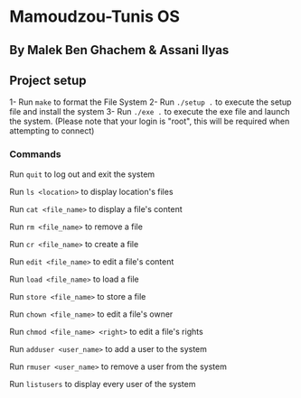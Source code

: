 # Mamoudzou-Tunis OS 

## By Malek Ben Ghachem & Assani Ilyas 

## Project setup

1- Run `make` to format the File System
2- Run `./setup .` to execute the setup file and install the system
3- Run `./exe .` to execute the exe file and launch the system.
(Please note that your login is "root", this will be required when attempting to connect)


### Commands

Run `quit` to log out and exit the system

Run `ls <location>` to display location's files

Run `cat <file_name>` to display a file's content

Run `rm <file_name>` to remove a file

Run `cr <file_name>` to create a file

Run `edit <file_name>` to edit a file's content

Run `load <file_name>` to load a file

Run `store <file_name>` to store a file

Run `chown <file_name>` to edit a file's owner

Run `chmod <file_name> <right>` to edit a file's rights

Run `adduser <user_name>` to add a user to the system

Run `rmuser <user_name>` to remove a user from the system

Run `listusers` to display every user of the system
